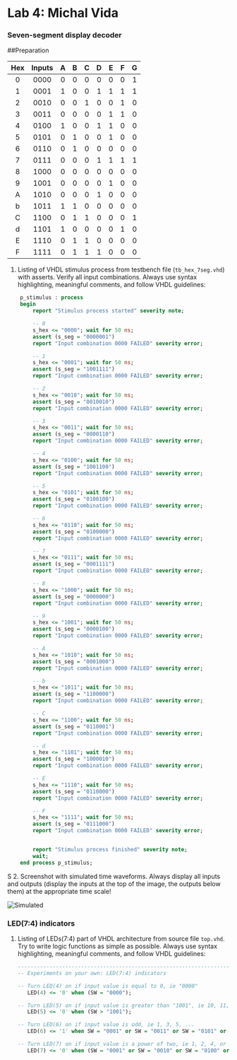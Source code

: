 # Lab 4: Michal Vida

### Seven-segment display decoder

##Preparation


   | **Hex** | **Inputs** | **A** | **B** | **C** | **D** | **E** | **F** | **G** |
   | :-: | :-: | :-: | :-: | :-: | :-: | :-: | :-: | :-: |
   | 0 | 0000 | 0 | 0 | 0 | 0 | 0 | 0 | 1 |
   | 1 | 0001 | 1 | 0 | 0 | 1 | 1 | 1 | 1 |
   | 2 | 0010 | 0 | 0 | 1 | 0 | 0 | 1 | 0 |
   | 3 | 0011 | 0 | 0 | 0 | 0 | 1 | 1 | 0 |
   | 4 | 0100 | 1 | 0 | 0 | 1 | 1 | 0 | 0 |
   | 5 | 0101 | 0 | 1 | 0 | 0 | 1 | 0 | 0 |
   | 6 | 0110 | 0 | 1 | 0 | 0 | 0 | 0 | 0 |
   | 7 | 0111 | 0 | 0 | 0 | 1 | 1 | 1 | 1 |
   | 8 | 1000 | 0 | 0 | 0 | 0 | 0 | 0 | 0 |
   | 9 | 1001 | 0 | 0 | 0 | 0 | 1 | 0 | 0 |
   | A | 1010 | 0 | 0 | 0 | 1 | 0 | 0 | 0 |
   | b | 1011 | 1 | 1 | 0 | 0 | 0 | 0 | 0 |
   | C | 1100 | 0 | 1 | 1 | 0 | 0 | 0 | 1 |
   | d | 1101 | 1 | 0 | 0 | 0 | 0 | 1 | 0 |
   | E | 1110 | 0 | 1 | 1 | 0 | 0 | 0 | 0 |
   | F | 1111 | 0 | 1 | 1 | 1 | 0 | 0 | 0 |

1. Listing of VHDL stimulus process from testbench file (`tb_hex_7seg.vhd`) with asserts. Verify all input combinations. Always use syntax highlighting, meaningful comments, and follow VHDL guidelines:

```vhdl
    p_stimulus : process
    begin
        report "Stimulus process started" severity note;

        -- 0
        s_hex <= "0000"; wait for 50 ns;
        assert (s_seg = "0000001")
        report "Input combination 0000 FAILED" severity error;

        -- 1
        s_hex <= "0001"; wait for 50 ns;
        assert (s_seg = "1001111")
        report "Input combination 0000 FAILED" severity error;

        -- 2
        s_hex <= "0010"; wait for 50 ns;
        assert (s_seg = "0010010")
        report "Input combination 0000 FAILED" severity error;

        -- 3
        s_hex <= "0011"; wait for 50 ns;
        assert (s_seg = "0000110")
        report "Input combination 0000 FAILED" severity error;

        -- 4
        s_hex <= "0100"; wait for 50 ns;
        assert (s_seg = "1001100")
        report "Input combination 0000 FAILED" severity error;

        -- 5
        s_hex <= "0101"; wait for 50 ns;
        assert (s_seg = "0100100")
        report "Input combination 0000 FAILED" severity error;

        -- 6
        s_hex <= "0110"; wait for 50 ns;
        assert (s_seg = "0100000")
        report "Input combination 0000 FAILED" severity error;

        -- 7
        s_hex <= "0111"; wait for 50 ns;
        assert (s_seg = "0001111")
        report "Input combination 0000 FAILED" severity error;

        -- 8
        s_hex <= "1000"; wait for 50 ns;
        assert (s_seg = "0000000")
        report "Input combination 0000 FAILED" severity error;

        -- 9
        s_hex <= "1001"; wait for 50 ns;
        assert (s_seg = "0000100")
        report "Input combination 0000 FAILED" severity error;

        -- A
        s_hex <= "1010"; wait for 50 ns;
        assert (s_seg = "0001000")
        report "Input combination 0000 FAILED" severity error;

        -- b
        s_hex <= "1011"; wait for 50 ns;
        assert (s_seg = "1100000")
        report "Input combination 0000 FAILED" severity error;

        -- C
        s_hex <= "1100"; wait for 50 ns;
        assert (s_seg = "0110001")
        report "Input combination 0000 FAILED" severity error;

        -- d
        s_hex <= "1101"; wait for 50 ns;
        assert (s_seg = "1000010")
        report "Input combination 0000 FAILED" severity error;

        -- E
        s_hex <= "1110"; wait for 50 ns;
        assert (s_seg = "0110000")
        report "Input combination 0000 FAILED" severity error;

        -- F
        s_hex <= "1111"; wait for 50 ns;
        assert (s_seg = "0111000")
        report "Input combination 0000 FAILED" severity error;


        report "Stimulus process finished" severity note;
        wait;
    end process p_stimulus;
```
S
2. Screenshot with simulated time waveforms. Always display all inputs and outputs (display the inputs at the top of the image, the outputs below them) at the appropriate time scale!

   ![Simulated](sim.PNG)

### LED(7:4) indicators

1. Listing of LEDs(7:4) part of VHDL architecture from source file `top.vhd`. Try to write logic functions as simple as possible. Always use syntax highlighting, meaningful comments, and follow VHDL guidelines:

   ```vhdl
   --------------------------------------------------------------------
   -- Experiments on your own: LED(7:4) indicators

   -- Turn LED(4) on if input value is equal to 0, ie "0000"
      LED(4) <= '0' when (SW = "0000");

   -- Turn LED(5) on if input value is greater than "1001", ie 10, 11, 12, ...
      LED(5) <= '0' when (SW > "1001");

   -- Turn LED(6) on if input value is odd, ie 1, 3, 5, ...
      LED(6) <= '1' when SW = "0001" or SW = "0011" or SW = "0101" or SW = "0111" or SW = "1001" or SW = "1011" or SW = "1101" or SW = "1111");

   -- Turn LED(7) on if input value is a power of two, ie 1, 2, 4, or 8
      LED(7) <= '0' when (SW = "0001" or SW = "0010" or SW = "0100" or SW = "1000");
   ```
